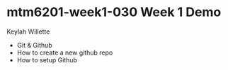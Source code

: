 # mtm6201-week1-030 Week 1 Demo
Keylah Willette

- Git & Github
- How to create a new github repo
- How to setup Github